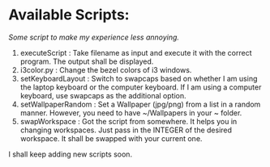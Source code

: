 # Available Scripts:
*Some script to make my experience less annoying.* 
1. executeScript : Take filename as input and execute it with the correct program. The output shall be displayed.
2. i3color.py : Change the bezel colors of i3 windows.
3. setKeyboardLayout : Switch to swapcaps based on whether I am using the laptop keyboard or the computer keyboard. If I am using a computer keyboard, use swapcaps as the additional option.
4. setWallpaperRandom : Set a Wallpaper (jpg/png) from a list in a random manner. However, you need to have ~/Wallpapers in your ~ folder.
5. swapWorkspace : Got the script from somewhere. It helps you in changing workspaces. Just pass in the INTEGER of the desired workspace. It shall be swapped with your current one. 


I shall keep adding new scripts soon. 
